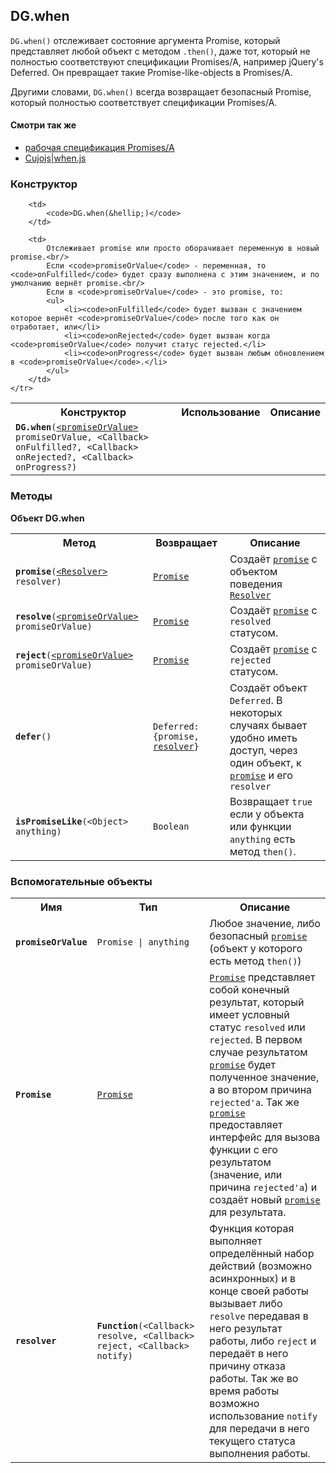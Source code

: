 ## DG.when

`DG.when()` отслеживает состояние аргумента Promise, который представляет любой объект с методом `.then()`, даже тот, который не полностью соответствуют спецификации Promises/A, например jQuery's Deferred. Он превращает такие Promise-like-objects в Promises/A.

Другими словами, `DG.when()` всегда возвращает безопасный Promise, который полностью соответствует спецификации Promises/A.

#### Смотри так же
* [рабочая спецификация Promises/A](http://promises-aplus.github.io/promises-spec/)
* [Cujojs|when.js](https://github.com/cujojs/when)

### Конструктор

<table>
    <tr>
        <th>Конструктор</th>
        <th>Использование</th>
        <th>Описание</th>
    </tr>
    <tr>
        <td><code><b>DG.when</b>(<a href="#promise-or-value">&lt;promiseOrValue&gt;</a> promiseOrValue, &lt;Callback&gt; onFulfilled?, &lt;Callback&gt; onRejected?, &lt;Callback&gt; onProgress?)</code></td>

        <td>
            <code>DG.when(&hellip;)</code>
        </td>

        <td>
            Отслеживает promise или просто оборачивает переменную в новый promise.<br/>
            Если <code>promiseOrValue</code> - переменная, то <code>onFulfilled</code> будет сразу выполнена с этим значением, и по умолчанию вернёт promise.<br/>
            Если в <code>promiseOrValue</code> - это promise, то:
            <ul>
                <li><code>onFulfilled</code> будет вызван с значением которое вернёт <code>promiseOrValue</code> после того как он отработает, или</li>
                <li><code>onRejected</code> будет вызван когда <code>promiseOrValue</code> получит статус rejected.</li>
                <li><code>onProgress</code> будет вызван любым обновлением в <code>promiseOrValue</code>.</li>
            </ul>
        </td>
    </tr>
</table>

### Методы

**Объект DG.when**

<table>
    <tr>
        <th>Метод</th>
        <th>Возвращает</th>
        <th>Описание</th>
    </tr>
    <tr>
        <td><code><b>promise</b>(<a href="#promise-resolver">&lt;Resolver&gt;</a> resolver)</code></td>
        <td><code><a href="#promise">Promise</a></code></td>
        <td>
        Создаёт <a href="#promise"><code>promise</code></a> с объектом поведения <a href="#promise-resolver"><code>Resolver</code></a>
        </td>
    </tr>
    <tr>
        <td><code><b>resolve</b>(<a href="#promise-or-value">&lt;promiseOrValue&gt;</a> promiseOrValue)</code></td>
        <td><code><a href="#promise">Promise</a></code></td>
        <td>
        Создаёт <code><a href="#promise">promise</a></code> с <code>resolved</code> статусом.
        </td>
    </tr>
    <tr>
        <td><code><b>reject</b>(<a href="#promise-or-value">&lt;promiseOrValue&gt;</a> promiseOrValue)</code></td>
        <td><code><a href="#promise">Promise</a></code></td>
        <td>
        Создаёт <code><a href="#promise">promise</a></code> с <code>rejected</code> статусом.
        </td>
    </tr>
    <tr>
        <td><code><b>defer</b>()</code></td>
        <td><code>Deferred: {promise, <a href="#promise-resolver">resolver</a>}</code></td>
        <td>Создаёт объект <code>Deferred</code>. В некоторых случаях бывает удобно иметь доступ, через один объект, к <a href="#promise"><code>promise</code></a> и его <code>resolver</code></td>
    </tr>
    <tr>
        <td><code><b>isPromiseLike</b>(&lt;Object&gt; anything)</code></td>
        <td><code>Boolean</code></td>
        <td>Возвращает <code>true</code> если у объекта или функции <code>anything</code> есть метод <code>then()</code>.</td>
    </tr>
</table>

### Вспомогательные объекты

<table>
    <tr>
        <th>Имя</th>
        <th>Тип</th>
        <th>Описание</th>
    </tr>
    <tr id="promise-or-value">
        <td><code><b>promiseOrValue</b></code></td>
        <td><code>Promise | anything</code></td>
        <td>Любое значение, либо безопасный <code><a href="#promise">promise</a></code> (объект у которого есть метод <code>then()</code>)</td>
    </tr>
    <tr id="promise">
        <td><code><b>Promise</b></code></td>
        <td><code><a href="#promise">Promise</a></code></td>
        <td><a href="#promise"><code>Promise</code></a> представляет собой конечный результат, который имеет условный статус <code>resolved</code> или <code>rejected</code>. В первом случае результатом <a href="#promise"><code>promise</code></a> будет полученное значение, а во втором причина <code>rejected'a</code>.
        Так же <a href="#promise"><code>promise</code></a> предоставляет интерфейс для вызова функции с его результатом (значение, или причина <code>rejected'a</code>) и создаёт новый <a href="#promise"><code>promise</code></a> для результата.</td>
    </tr>
    <tr id="promise-resolver">
        <td><code><b>resolver</b></code></td>
        <td><code><b>Function</b>(&lt;Callback&gt; resolve, &lt;Callback&gt; reject, &lt;Callback&gt; notify)</code></td>
        <td>Функция которая выполняет определённый набор действий (возможно асинхронных) и в конце своей работы вызывает либо <code>resolve</code> передавая в него результат работы, либо <code>reject</code> и передаёт в него причину отказа работы. Так же во время работы возможно использование <code>notify</code> для передачи в него текущего статуса выполнения работы.</td>
    </tr>
</table>

